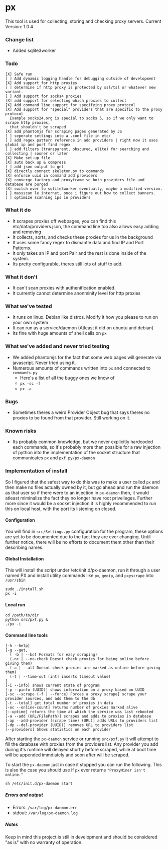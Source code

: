 # px
This tool is used for collecting, storing and checking proxy servers.
Current Version: 1.0.4
### Change list
  + Added sqlite3worker

### Todo
    [X] Safe run
    [ ] Add dynamic logging handle for debugging outside of development
    [X] Add support for http proxies
    [ ] determine if http proxy is protected by ssl/tsl or whatever new variant.
    [ ] Add support for socks4 proxies
    [X] add support for selecting which proxies to collect
    [X] Add command line support for specifying proxy protocol
    [X] Add support for "special" providers that are specific to the proxy protocol
      Example socks24.org is special to socks 5, so if we only want to scrape http proxies,
      that shouldn't be scraped
    [X] add phantomjs for scraping pages generated by JS
    [ ] seperate settings into a .conf file in etc/
    [ ] add regex pattern reference in add providers | right now it uses global ip and port find regex
    [ ] add filters (transparent, obscured, elite) for searching and collecting | sooner or later
    [X] Make set-up file
    [X] auto back up & compress
    [ ] add json output to get
    [X] directly connect skeleton.py to commands
    [X] enforce uuid in command add providers
    [X] converge factory and proxyframe so both providers file and database are purged
    [X] switch over to sqlite3worker eventually, maybe a modified version.
    [ ] massscan le internet, once i figure out how to collect banners.
    [ ] optimize scanning ips in providers



### What it do
  + It scrapes proxies off webpages, you can find this etc/data/providers.json, the command line too also allows easy adding and removing
  + It collects, sorts, and checks these proxies for us in the background
  + It uses some fancy regex to dismantle data and find IP and Port Patterns.
  + It only takes an IP and port Pair and the rest is done inside of the system.
  + Its pretty configurable, theres still lots of stuff to add.

### What it don't
  - It can't scan proxies with authenification enabled.
  - It currently cannot determine anonminity level for http proxies
  
### What we've tested
  + It runs on linux. Debian like distros. Modify it how you please to run on your own system
  + It can run as a service/daemon (Atleast it did on ubuntu and debian)
  + Its fine with huge amounts of shell calls on `px`

### What we've added and never tried testing
  + We added phantomjs for the fact that some web pages will generate via javascript. Never tried using it.
  + Numerous amounts of commands written into `px` and connected to `commands.py`
     - Here's a list of all the buggy ones we know of
     - `px -sc -f`
     - `px -a`

### Bugs
  + Sometimes theres a weird Provider Object bug that says theres no proxies to be found from that provider. Still working on it.
  
### Known risks
  + Its probably common knowledge, but we never explicitly hardcoded each commands, so it's probably more than possible for a raw injection of python into the implementation of the socket structure that communicates `px` and `pxf.py/px-daemon`

### Implementation of install
  So I figured that the safest way to do this was to make a user called `px` and then make no files actually owned by it, but go ahead and run the daemon as that user so if there were to an injection in `px-daemon` then, it would atleast miminalize the fact they no longer have root privelleges. Further more since it would be a socket injection it is highly recommended to run this on local host, with the port its listening on closed.

#### Configuration
You will find in `src/Settings.py` configuration for the program, these options are yet to be documented due to the fact they are ever changing. Until further notice, there will be no efforts to document them other than their describing names.

#### Global Installation
This will install the script under /etc/init.d/px-daemon, run it through a user named PX and install utility commands like `px`, `geoip`, and `pxyscrape` into `/usr/sbin`

    sudo ./install.sh
    px -i

#### Local run
    cd /path/to/dir
    python src/pxf.py &
    ./px -i

#### Command line tools
    [-h --help]
    [-g --get,
      ( -b | --bot Formats for easy scraping)
      (-nc | --no-check Doesnt check proxies for being online before giving them)
      (-a | --all Doesnt check proxies are marked as online before giving them)
      (-t | --time-out [int] inserts timeout value)
    ]
    [-i --info] shows current state of program 
    [-p --pinfo (UUID)] shows information on a proxy based on UUID
    [-sc --scrape (-f | --force) Forces a proxy scrape] scrape your provider sources, and add them to the db
    [-t --total] get total number of proxies in data
    [-oc --online-count] returns number of proxies marked alive
    [--uptime] returns the time at which the service was last rebooted
    [-a --add (URL/FilePath)] scrapes and adds to proxies in database
    [-ap --add-provider (scrape time) (URL)] adds URLs to providers list
    [-dp --del-provider (UUID)] removes URL to providers list
    [--providers] Shows statistics on each provider

After starting the `px-daemon` service or running `src/pxf.py` It will attempt to fill the database with proxies from the providers list. 
Any provider you add during it's runtime will delayed shortly before scraped, while at boot time will be appended immdiately and soon after will be scraped.

To start the `px-daemon` just in case it stopped you can run the following.
This is also the case you should use if `px` ever returns `"ProxyMiner isn't online."`

    sh /etc/init.d/px-daemon start

##### Errors and output
  + Errors: `/var/log/px-daemon.err`
  + stdout: `/var/log/px-daemon.log`


##### Notes
Keep in mind this project is still in development and should be considered "as is" with no warranty of operation.
